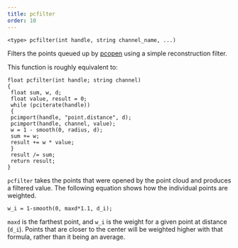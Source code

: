 ```yaml
---
title: pcfilter
order: 10
---
```

`<type> pcfilter(int handle, string channel_name, ...)`

Filters the points queued up by [pcopen](/en/houdini-vex/point-clouds-and-3d-images/pcopen "Returns a handle to a point cloud file.")
using a simple reconstruction filter.

This function is roughly equivalent to:

```vex
float pcfilter(int handle; string channel)
{
 float sum, w, d;
 float value, result = 0;
 while (pciterate(handle))
 {
 pcimport(handle, "point.distance", d);
 pcimport(handle, channel, value);
 w = 1 - smooth(0, radius, d);
 sum += w;
 result += w * value;
 }
 result /= sum;
 return result;
}

```

`pcfilter` takes the points that were opened by the point cloud and produces a filtered value. The following equation shows how the individual points are weighted.

```vex
w_i = 1-smooth(0, maxd*1.1, d_i);

```

`maxd` is the farthest point, and `w_i` is the weight for a given point at distance (`d_i`). Points that are closer to the center will be weighted higher with that formula, rather than it being an average.
